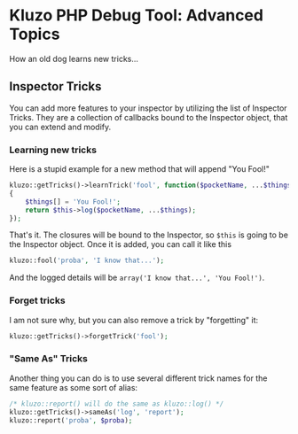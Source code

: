 # Kluzo PHP Debug Tool: Advanced Topics

How an old dog learns new tricks...

## Inspector Tricks

You can add more features to your inspector by utilizing the list of Inspector
Tricks. They are a collection of callbacks bound to the Inspector object, that
you can extend and modify.

### Learning new tricks

Here is a stupid example for a new method that will append "You Fool!"

```php
kluzo::getTricks()->learnTrick('fool', function($pocketName, ...$things)
{
	$things[] = 'You Fool!';
	return $this->log($pocketName, ...$things);
});
```

That's it. The closures will be bound to the Inspector, so `$this` is going to
be the Inspector object. Once it is added, you can call it like this

```php
kluzo::fool('proba', 'I know that...');

```

And the logged details will be `array('I know that...', 'You Fool!')`.

### Forget tricks

I am not sure why, but you can also remove a trick by "forgetting" it:

```php
kluzo::getTricks()->forgetTrick('fool');
```

### "Same As" Tricks

Another thing you can do is to use several different trick names for the same
feature as some sort of alias:

```php
/* kluzo::report() will do the same as kluzo::log() */
kluzo::getTricks()->sameAs('log', 'report');
kluzo::report('proba', $proba);
```
